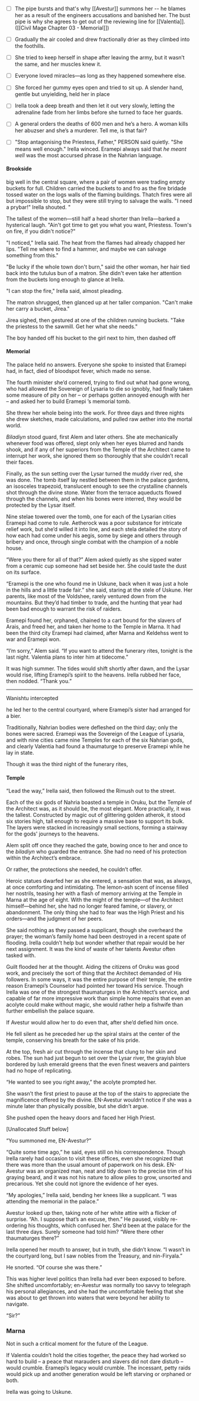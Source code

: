 
- [ ] The pipe bursts and that's why [[Avestur]] summons her -- he blames her as a result of the engineers accusations and banished her. The bust pipe is why she agrees to get out of the reviewing line for [[Valentia]]. ([[Civil Mage Chapter 03 - Memorial]])
- [ ] Gradually the air cooled and drew fractionally drier as they climbed into the foothills.
- [ ] She tried to keep herself in shape after leaving the army, but it wasn’t the same, and her muscles knew it.
- [ ] Everyone loved miracles—as long as they happened somewhere else. 
- [ ] She forced her gummy eyes open and tried to sit up. A slender hand, gentle but unyielding, held her in place
- [ ] Irella took a deep breath and then let it out very slowly, letting the adrenaline fade from her limbs before she turned to face her guards. 
- [ ] A general orders the deaths of 600 men and he’s a hero. A woman kills her abuzser and she’s a murderer. Tell me, is that fair? 
- [ ] "Stop antagonising the Priestess, Father," PERSON said quietly. "She means well enough."  Irella winced. Eramepi always said that *he meant well* was the most accursed phrase in the Nahrian language. 


#### Brookside 

big well in the central square, where a pair of women were trading empty buckets for full. Children carried the buckets to and fro as the fire bridade tossed water on the logs walls of the flaming buildings. Thatch fires were all but impossible to stop, but they were still trying to salvage the walls. "I need a prybar!" Irella shouted. "

The tallest of the women—still half a head shorter than Irella—barked a hysterical laugh. "Ain't got time to get you what you want, Priestess. Town's on fire, if you didn't notice?" 

"I noticed," Irella said. The heat from the flames had already chapped her lips. "Tell me where to find a hammer, and maybe we can salvage something from this."

"Be lucky if the whole town don't burn," said the other woman, her hair tied back into the tutulus bun of a matron. She didn't even take her attention from the buckets long enough to glance at Irella. 

"I can stop the fire," Irella said, almost pleading. 

The matron shrugged, then glanced up at her taller companion. "Can't make her carry a bucket, Jirea." 

Jirea sighed, then gestured at one of the children running buckets. "Take the priestess to the sawmill. Get her what she needs." 

The boy handed off his bucket to the girl next to him, then dashed off

#### Memorial
The palace held no answers. Everyone she spoke to insisted that Eramepi had, in fact, died of bloodspot fever, which made no sense. 

The fourth minister she’d cornered, trying to find out what had gone wrong, who had allowed the Sovereign of Lysaria to die so ignobly, had finally taken some measure of pity on her – or perhaps gotten annoyed enough with her – and asked her to build Eramepi ’s memorial tomb.

She threw her whole being into the work. For three days and three nights she drew sketches, made calculations, and pulled raw aether into the mortal world. 

*Biladiyn* stood guard, first Alem and later others. She ate mechanically whenever food was offered, slept only when her eyes blurred and hands shook, and if any of her superiors from the Temple of the Architect came to interrupt her work, she ignored them so thoroughly that she couldn’t recall their faces.

Finally, as the sun setting over the Lysar turned the muddy river red, she was done. The tomb itself lay nestled between them in the palace gardens, an isosceles trapezoid, translucent enough to see the crystalline channels shot through the divine stone. Water from the terrace aqueducts flowed through the channels, and when his bones were interred, they would be protected by the Lysar itself.

Nine stelae towered over the tomb, one for each of the Lysarian cities Eramepi had come to rule. Aetherock was a poor substance for intricate relief work, but she’d willed it into line, and each stela detailed the story of how each had come under his aegis, some by siege and others through bribery and once, through single combat with the champion of a noble house.

“Were you there for all of that?” Alem asked quietly as she sipped water from a ceramic cup someone had set beside her. She could taste the dust on its surface.

“Eramepi is the one who found me in Uskune, back when it was just a hole in the hills and a little trade fair.” she said, staring at the stele of Uskune. Her parents, like most of the Voldshee, rarely ventured down from the mountains. But they’d had timber to trade, and the hunting that year had been bad enough to warrant the risk of raiders.

Eramepi found her, orphaned, chained to a cart bound for the slavers of Arais, and freed her, and taken her home to the Temple in Marna. It had been the third city Eramepi had claimed, after Marna and Keldehss went to war and Eramepi won.

“I’m sorry,” Alem said. “If you want to attend the funerary rites, tonight is the last night. Valentia plans to inter him at tidecome.”

It was high summer. The tides would shift shortly after dawn, and the Lysar would rise, lifting Eramepi’s spirit to the heavens.  Irella rubbed her face, then nodded. “Thank you.”

---

Wanishtu intercepted 

he led her to the central courtyard, where Eramepi’s sister had arranged for a bier.

Traditionally, Nahrian bodies were defleshed on the third day; only the bones were sacred. Eramepi was the Sovereign of the League of Lysaria, and with nine cities came nine Temples for each of the six Nahrian gods, and clearly Valentia had found a thaumaturge to preserve Eramepi while he lay in state.

Though it was the third night of the funerary rites,

#### Temple

“Lead the way,” Irella said, then followed the Rimush  out to the street.

Each of the six gods of Nahria boasted a temple in Oruku, but the Temple of the Architect was, as it should be, the most elegant. More practically, it was the tallest. Constructed by magic out of glittering golden atherok, it stood six stories high, tall enough to require a massive base to support its bulk. The layers were stacked in increasingly small sections, forming a stairway for the gods' journeys to the heavens. 

Alem split off once they reached the gate, bowing once to her and once to the *biladiyn* who guarded the entrance. She had no need of his protection within the Architect’s embrace. 

Or rather, the protections she needed, he couldn’t offer. 

Heroic statues dwarfed her as she entered, a sensation that was, as always, at once comforting and intimidating. The lemon-ash scent of incense filled her nostrils, teasing her with a flash of memory arriving at the Temple in Marna at the age of eight. With the might of the temple—of the Architect himself—behind her, she had no longer feared famine, or slavery, or abandonment. The only thing she had to fear was the High Priest and his orders—and the judgment of her peers.

She said nothing as they passed a supplicant, though she overheard the prayer; the woman’s family home had been destroyed in a recent spate of flooding. Irella couldn’t help but wonder whether that repair would be her next assignment. It was the kind of waste of her talents Avestur often tasked with.

Guilt flooded her at the thought. Aiding the citizens of Oruku was good work, and precisely the sort of thing that the Architect demanded of His followers. In some ways, it was the entire purpose of their temple, the entire reason Eramepi’s Counselor had pointed her toward His service. Though Irella was one of the strongest thaumaturges in the Architect’s service, and capable of far more impressive work than simple home repairs that even an acolyte could make without magic, she would rather help a fishwife than further embellish the palace square.

If Avestur would allow her to do even that, after she’d defied him once. 

He fell silent as he preceded her up the spiral stairs at the center of the temple, conserving his breath for the sake of his pride.  

At the top, fresh air cut through the incense that clung to her skin and robes. The sun had just begun to set over the Lysar river, the grayish blue bordered by lush emerald greens that the even finest weavers and painters had no hope of replicating.

“He wanted to see you right away,” the acolyte prompted her. 

She wasn’t the first priest to pause at the top of the stairs to appreciate the magnificence offered by the divine. EN-Avestur wouldn’t notice if she was a minute later than physically possible, but she didn’t argue.

She pushed open the heavy doors and faced her High Priest.





[Unallocated Stuff below]






“You summoned me, EN-Avestur?”

“Quite some time ago,” he said, eyes still on his correspondence. Though Irella rarely had occasion to visit these offices, even she recognized that there was more than the usual amount of paperwork on his desk. EN-Avestur was an organized man, neat and tidy down to the precise trim of his graying beard, and it was not his nature to allow piles to grow, unsorted and precarious. Yet she could not ignore the evidence of her eyes.

“My apologies,” Irella said, bending her knees like a supplicant. “I was attending the memorial in the palace.” 

Avestur looked up then, taking note of her white attire with a flicker of surprise. “Ah. I suppose that’s an excuse, then.” He paused, visibly re-ordering his thoughts, which confused her. She’d been at the palace for the last three days. Surely someone had told him? “Were there other thaumaturges there?”

Irella opened her mouth to answer, but in truth, she didn’t know. “I wasn’t in the courtyard long, but I saw nobles from the Treasury, and nin-Firyala.”

He snorted. “Of course she was there.” 

This was higher level politics than Irella had ever been exposed to before. She shifted uncomfortably; en-Avestur was normally too savvy to telegraph his personal allegiances, and she had the uncomfortable feeling that she was about to get thrown into waters that were beyond her ability to navigate.

“Sir?”

### Marna

Not in such a critical moment for the future of the League.

If Valentia couldn’t hold the cities together, the peace they had worked so hard to build – a peace that marauders and slavers did not dare disturb – would crumble. Eramepi’s legacy would crumble. The incessant, petty raids would pick up and another generation would be left starving or orphaned or both. 

Irella was going to Uskune. 